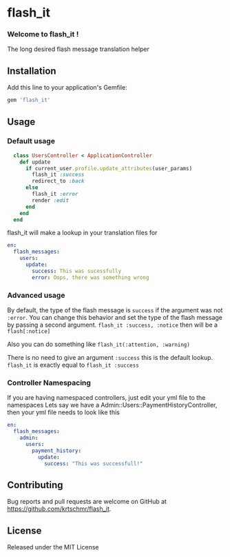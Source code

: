 # flash_it
### Welcome to flash_it !
The long desired flash message translation helper


## Installation

Add this line to your application's Gemfile:

```ruby
gem 'flash_it'
```


## Usage

### Default usage
```ruby
  class UsersController < ApplicationController
    def update
      if current_user.profile.update_attributes(user_params)
        flash_it :success
        redirect_to :back
      else
        flash_it :error
        render :edit
      end
    end
  end
```

flash_it will make a lookup in your translation files for
```yml
en:
  flash_messages:
    users:
      update:
        success: This was sucessfully
        error: Oops, there was something wrong
```


### Advanced usage

By default, the type of the flash message is `success` if the argument was not `:error`.
You can change this behavior and set the type of the flash message by passing a second argument.
``flash_it :success, :notice`` then will be a ``flash[:notice]``

Also you can do something like ``flash_it(:attention, :warning)``


There is no need to give an argument ``:success`` this is the default lookup.
``flash_it`` is exactly equal to ``flash_it :success``

### Controller Namespacing

If you are having namespaced controllers, just edit your yml file to the namespaces
Lets say we have a Admin::Users::PaymentHistoryController, then your yml file needs to look like this
```yml
en:
  flash_messages:
    admin:
      users:
        payment_history:
          update:
            success: "This was successfull!" 


```




## Contributing

Bug reports and pull requests are welcome on GitHub at https://github.com/krtschmr/flash_it.


## License

Released under the MIT License
